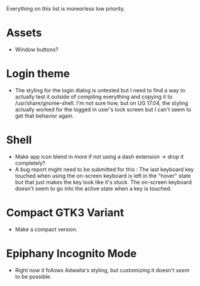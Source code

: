 Everything on this list is moreorless low priority.

# Assets
- Window buttons?

# Login theme
- The styling for the login dialog is untested but I need to find a way to actually test it outside of compiling
everything and copying it to /usr/share/gnome-shell. I'm not sure how, but on UG 17.04, the styling actually
worked for the logged in user's lock screen but I can't seem to get that behavior again.

# Shell
- Make app icon blend in more if not using a dash extension -> drop it completely?
- A bug report might need to be submitted for this : The last keyboard key touched when using the on-screen
keyboard is left in the "hover" state but that just makes the key look like it's stuck. The on-screen keyboard
doesn't seem to go into the active state when a key is touched.

# Compact GTK3 Variant
- Make a compact version.

# Epiphany Incognito Mode
- Right now it follows Adwaita's styling, but customizing it doesn't _seem_ to be possible.
